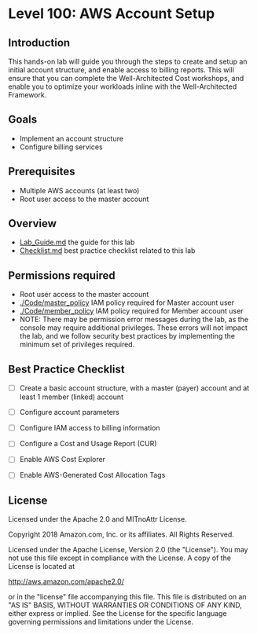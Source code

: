 # Level 100: AWS Account Setup

## Introduction
 This hands-on lab will guide you through the steps to create and setup an initial account structure, and enable access to billing reports. This will ensure that you can complete the Well-Architected Cost workshops, and enable you to optimize your workloads inline with the Well-Architected Framework.
 

## Goals
- Implement an account structure
- Configure billing services


## Prerequisites
- Multiple AWS accounts (at least two) 
- Root user access to the master account

## Overview

- [Lab_Guide.md](Lab_Guide.md) the guide for this lab
- [Checklist.md](Checklist.md) best practice checklist related to this lab

## Permissions required

- Root user access to the master account
- [./Code/master_policy](./Code/master_policy) IAM policy required for Master account user
- [./Code/member_policy](./Code/member_policy) IAM policy required for Member account user 
- NOTE: There may be permission error messages during the lab, as the console may require additional privileges. These errors will not impact the lab, and we follow security best practices by implementing the minimum set of privileges required.


## Best Practice Checklist

- [ ] Create a basic account structure, with a master (payer) account and at least 1 member (linked) account
- [ ] Configure account parameters
- [ ] Configure IAM access to billing information
- [ ] Configure a Cost and Usage Report (CUR)
- [ ] Enable AWS Cost Explorer
- [ ] Enable AWS-Generated Cost Allocation Tags


## License

Licensed under the Apache 2.0 and MITnoAttr License.

Copyright 2018 Amazon.com, Inc. or its affiliates. All Rights Reserved.

Licensed under the Apache License, Version 2.0 (the "License"). You may not use this file except in compliance with the License. A copy of the License is located at

http://aws.amazon.com/apache2.0/

or in the "license" file accompanying this file. This file is distributed on an "AS IS" BASIS, WITHOUT WARRANTIES OR CONDITIONS OF ANY KIND, either express or implied. See the License for the specific language governing permissions and limitations under the License.
